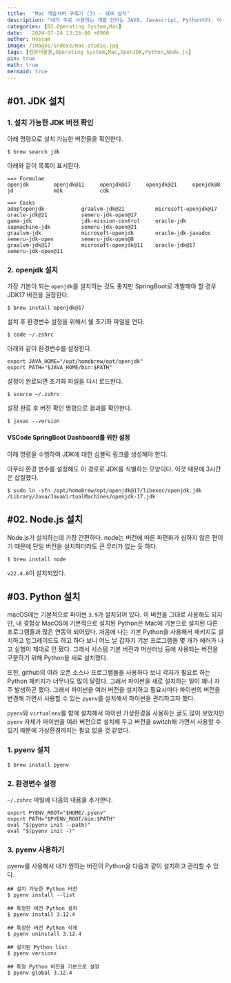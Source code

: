 ```yaml
---
title:  "Mac 개발서버 구축기 (3) - SDK 설치"
description: "내가 주로 사용하는 개발 언어는 JAVA, Javascript, Python이다. 이 언어들을 개발하는데 필요한 SDK들을 설치했다."
categories: [02.Operating System,Mac]
date:   2024-07-24 13:26:00 +0900
author: Hossam
image: /images/indexs/mac-studio.jpg
tags: [컴퓨터활용,Operating System,Mac,OpenJDK,Python,Node.js]
pin: true
math: true
mermaid: true
---
```


## #01. JDK 설치

### 1. 설치 가능한 JDK 버전 확인

아래 명령으로 설치 가능한 버전들을 확인한다.

```shell
$ brew search jdk
```

아래와 같이 목록이 표시된다.

```shell
==> Formulae
openjdk        openjdk@11     openjdk@17     openjdk@21     openjdk@8      jd             mdk            cdk

==> Casks
adoptopenjdk            graalvm-jdk@21          microsoft-openjdk@17    oracle-jdk@21           semeru-jdk-open@17
gama-jdk                jdk-mission-control     oracle-jdk              sapmachine-jdk          semeru-jdk-open@21
graalvm-jdk             microsoft-openjdk       oracle-jdk-javadoc      semeru-jdk-open         semeru-jdk-open@8
graalvm-jdk@17          microsoft-openjdk@11    oracle-jdk@17           semeru-jdk-open@11
```

### 2. openjdk 설치

가장 기본이 되는 `openjdk`를 설치하는 것도 좋지만 SpringBoot로 개발해야 할 경우 JDK17 버전을 권장한다.

```shell
$ brew install openjdk@17
```

설치 후 환경변수 설정을 위해서 쉘 초기화 파일을 연다.

```shell
$ code ~/.zshrc
```

아래와 같이 환경변수를 설정한다.

```
export JAVA_HOME="/opt/homebrew/opt/openjdk"
export PATH="$JAVA_HOME/bin:$PATH"
```

설정이 완료되면 초기화 파일을 다시 로드한다.

```shell
$ source ~/.zshrc
```

설정 완료 후 버전 확인 명령으로 결과를 확인한다.

```shell
$ javac --version
```

#### VSCode SpringBoot Dashboard를 위한 설정

아래 명령을 수행하여 JDK에 대한 심볼릭 링크를 생성해야 한다.

아무리 환경 변수를 설정해도 이 경로로 JDK를 식별하는 모양이다. 이것 때문에 3시간은 삽질했다.

```shell
$ sudo ln -sfn /opt/homebrew/opt/openjdk@17/libexec/openjdk.jdk /Library/Java/JavaVirtualMachines/openjdk-17.jdk
```

## #02. Node.js 설치

Node.js가 설치하는데 가장 간편하다. node는 버전에 따른 파편화가 심하지 않은 편이기 때문에 단일 버전을 설치하더라도 큰 무리가 없는 듯 하다.

```shell
$ brew install node
```

`v22.4.0`이 설치되었다.

## #03. Python 설치

macOS에는 기본적으로 파이썬 `3.9`가 설치되어 있다. 이 버전을 그대로 사용해도 되지만, 내 경험상 MacOS에 기본적으로 설치된 Python은 Mac에 기본으로 설치된 다른 프로그램들과 많은 연동이 되어있다. 처음에 나는 기본 Python을 사용해서 패키지도 설치하고 업그레이드도 하고 하다 보니 어느 날 갑자기 기본 프로그램들 몇 개가 에러가 나고 실행이 제대로 안 됐다. 그래서 시스템 기본 버전과 머신러닝 등에 사용되는 버전을 구분하기 위해 Python을 새로 설치했다.

또한, github의 여러 오픈 소스나 프로그램들을 사용하다 보니 각자가 필요로 하는 Python 패키지가 너무나도 많이 달랐다. 그래서 파이썬을 새로 설치하는 일이 꽤나 자주 발생하곤 했다. 그래서 파이썬을 여러 버전을 설치하고 필요시마다 파이썬의 버전을 변경해 가면서 사용할 수 있는 `pyenv`를 설치해서 파이썬을 관리하고자 했다.

`pyenv`와 `virtualenv`를 함께 설치해서 파이썬 가상환경을 사용하는 글도 많이 보였지만 `pyenv` 자체가 파이썬을 여러 버전으로 설치해 두고 버전을 switch해 가면서 사용할 수 있기 때문에 가상환경까지는 필요 없을 것 같았다.

### 1. pyenv 설치

```shell
$ brew install pyenv
```

### 2. 환경변수 설정

`~/.zshrc` 파일에 다음의 내용을 추가한다.

```config
export PYENV_ROOT="$HOME/.pyenv"
export PATH="$PYENV_ROOT/bin:$PATH"
eval "$(pyenv init --path)"
eval "$(pyenv init -)"
```

### 3. pyenv 사용하기

pyenv를 사용해서 내가 원하는 버전의 Python을 다음과 같이 설치하고 관리할 수 있다.

```shell
## 설치 가능한 Python 버전
$ pyenv install --list

## 특정한 버전 Python 설치
$ pyenv install 3.12.4

## 특정한 버전 Python 삭제
$ pyenv uninstall 3.12.4

## 설치된 Python list
$ pyenv versions

## 특정 Python 버전을 기본으로 설정
$ pyenv global 3.12.4
```